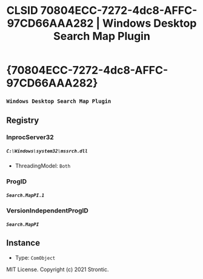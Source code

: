 ﻿---
title: "CLSID 70804ECC-7272-4dc8-AFFC-97CD66AAA282 | Windows Desktop Search Map Plugin"
excerpt: What is COM-Object CLSID 70804ECC-7272-4dc8-AFFC-97CD66AAA282?
---

# {70804ECC-7272-4dc8-AFFC-97CD66AAA282}

### `Windows Desktop Search Map Plugin`

## Registry


### InprocServer32

##### `C:\Windows\system32\mssrch.dll`
* ThreadingModel: `Both`

### ProgID

##### `Search.MapPI.1`

### VersionIndependentProgID

##### `Search.MapPI`

## Instance

* Type: `ComObject`

MIT License. Copyright (c) 2021 Strontic.


